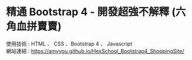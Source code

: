 # 精通 Bootstrap 4 - 開發超強不解釋 (六角血拼賣賣)

使用技術 : HTML 、 CSS 、Bootstrap 4 、 Javascript         
網站連結 : https://amyyou.github.io/HexSchool_Bootstrap4_ShoppingSite/
